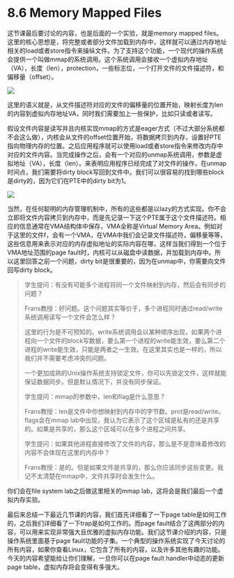 # 8.6 Memory Mapped Files

这节课最后要讨论的内容，也是后面的一个实验，就是memory mapped files。这里的核心思想是，将完整或者部分文件加载到内存中，这样就可以通过内存地址相关的load或者store指令来操纵文件。为了支持这个功能，一个现代的操作系统会提供一个叫做mmap的系统调用。这个系统调用会接收一个虚拟内存地址（VA），长度（len），protection，一些标志位，一个打开文件的文件描述符，和偏移量（offset）。

![](<../.gitbook/assets/image (810).png>)

这里的语义就是，从文件描述符对应的文件的偏移量的位置开始，映射长度为len的内容到虚拟内存地址VA，同时我们需要加上一些保护，比如只读或者读写。

假设文件内容是读写并且内核实现mmap的方式是eager方式（不过大部分系统都不会这么做），内核会从文件的offset位置开始，将数据拷贝到内存，设置好PTE指向物理内存的位置。之后应用程序就可以使用load或者store指令来修改内存中对应的文件内容。当完成操作之后，会有一个对应的unmap系统调用，参数是虚拟地址（VA），长度（len）。来表明应用程序已经完成了对文件的操作，在unmap时间点，我们需要将dirty block写回到文件中。我们可以很容易的找到哪些block是dirty的，因为它们在PTE中的dirty bit为1。

![](<../.gitbook/assets/image (672).png>)

当然，在任何聪明的内存管理机制中，所有的这些都是以lazy的方式实现。你不会立即将文件内容拷贝到内存中，而是先记录一下这个PTE属于这个文件描述符。相应的信息通常在VMA结构体中保存，VMA全称是Virtual Memory Area。例如对于这里的文件f，会有一个VMA，在VMA中我们会记录文件描述符，偏移量等等，这些信息用来表示对应的内存虚拟地址的实际内容在哪，这样当我们得到一个位于VMA地址范围的page fault时，内核可以从磁盘中读数据，并加载到内存中。所以这里回答之前一个问题，dirty bit是很重要的，因为在unmap中，你需要向文件回写dirty block。

> 学生提问：有没有可能多个进程将同一个文件映射到内存，然后会有同步的问题？
>
> Frans教授：好问题。这个问题其实等价于，多个进程同时通过read/write系统调用读写一个文件会怎么样？
>
> 这里的行为是不可预知的。write系统调用会以某种顺序出现，如果两个进程向一个文件的block写数据，要么第一个进程的write能生效，要么第二个进程的write能生效，只能是两者之一生效。在这里其实也是一样的，所以我们并不需要考虑冲突的问题。
>
> 一个更加成熟的Unix操作系统支持锁定文件，你可以先锁定文件，这样就能保证数据同步。但是默认情况下，并没有同步保证。
>
> 学生提问：mmap的参数中，len和flag是什么意思？
>
> Frans教授：len是文件中你想映射到内存中的字节数。prot是read/write。flags会在mmap lab中出现，我认为它表示了这个区域是私有的还是共享的。如果是共享的，那么这个区域可以在多个进程之间共享。
>
> 学生提问：如果其他进程直接修改了文件的内容，那么是不是意味着修改的内容不会体现在这里的内存中？
>
> Frans教授：是的。但是如果文件是共享的，那么你应该同步这些变更。我记不太清楚在mmap中，文件共享时会发生什么。

你们会在file system lab之后做这里相关的mmap lab，这将会是我们最后一个虚拟内存实验。

最后来总结一下最近几节课的内容，我们首先详细看了一下page table是如何工作的，之后我们详细看了一下trap是如何工作的。而page fault结合了这两部分的内容，可以用来实现非常强大且优雅的虚拟内存功能。我们这节课介绍的内容，只是操作系统里面基于page fault功能的子集。一个典型的操作系统实现了今天讨论的所有内容，如果你查看Linux，它包含了所有的内容，以及许多其他有趣的功能。今天的内容希望能给让你们理解，一旦你可以在page fault handler中动态的更新page table，虚拟内存将会变得有多强大。

